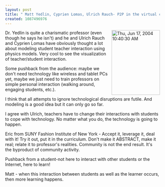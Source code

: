 ```yaml
---
layout: post
title: " Matt Yedlin, Cyprien Lomas, Ulrich Rauch- P2P in the virtual classroom"
created: 1087496976
---
```

<a href="http://www.rolandtanglao.com/images/Thu, Jun 17, 2004 10:40:30 AM.jpg" onclick="window.open('http://www.rolandtanglao.com/images/Thu, Jun 17, 2004 10:40:30 AM.jpg','popup','width=480,height=640,scrollbars=yes,resizable=yes,toolbar=no,directories=no,location=no,menubar=no,status=yes,left=0,top=0');return false"><img src="http://www.rolandtanglao.com/images/Thu, Jun 17, 2004 10:40:30 AM-tm.jpg" align="right" height="210" width="157" alt="Thu, Jun 17, 2004 10:40:30 AM" /></a>
Dr. Yedlin is quite a charismatic professor (even though he says he isn't) and he and Ulrich Rauch and Cyprien Lomas have obviously thought a lot about modeling student teacher interaction using physics models.  Very cool to see the visualization of teacher/student interaction.

Some pushback from the audience: maybe we don't need technology like wireless and tablet PCs yet, maybe we just need to train professors on simple personal interaction (walking around, engaging students, etc.).

I think that all attempts to ignore technological disruptions are futile.  And modeling is a good idea but it can only go so far.

I agree with Ulrich, teachers have to change their interactions with students to cope with technology.  No matter what you do, the technology is going to happen.

Eric from SUNY Fashion Institute of New York - Accept it, leverage it, deal with it!  Try it out, put it in the curriculum.  Don't make it ABSTRACT, make it real; relate it to professor's realities.  Community is not the end result.  It's the byproduct of community activity.

Pushback from a student-not here to interact with other students or the Internet, here to learn!

Matt - when this interaction between students as well as the learner occurs, then more learning happens.

